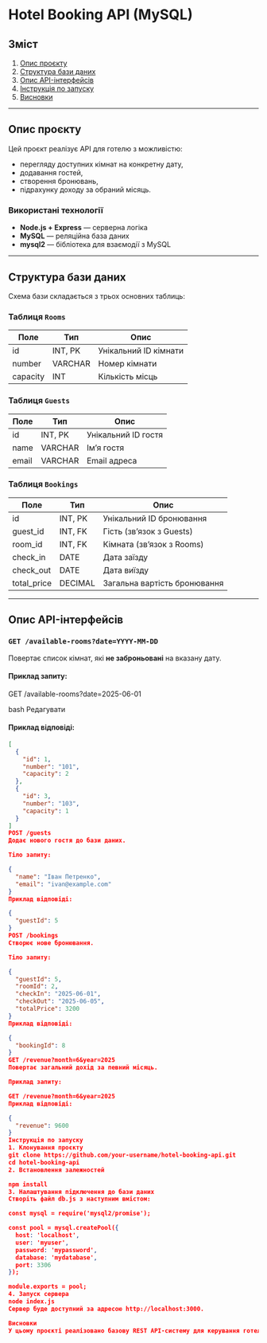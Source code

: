 # Hotel Booking API (MySQL)

## Зміст

1. [Опис проєкту](#опис-проєкту)  
2. [Структура бази даних](#структура-бази-даних)  
3. [Опис API-інтерфейсів](#опис-api-інтерфейсів)  
4. [Інструкція по запуску](#інструкція-по-запуску)  
5. [Висновки](#висновки)

---

## Опис проєкту

Цей проєкт реалізує API для готелю з можливістю:
- перегляду доступних кімнат на конкретну дату,
- додавання гостей,
- створення бронювань,
- підрахунку доходу за обраний місяць.

### Використані технології

- **Node.js + Express** — серверна логіка  
- **MySQL** — реляційна база даних  
- **mysql2** — бібліотека для взаємодії з MySQL

---

## Структура бази даних

Схема бази складається з трьох основних таблиць:

### Таблиця `Rooms`

| Поле       | Тип         | Опис               |
|------------|-------------|--------------------|
| id         | INT, PK     | Унікальний ID кімнати |
| number     | VARCHAR     | Номер кімнати      |
| capacity   | INT         | Кількість місць    |

### Таблиця `Guests`

| Поле       | Тип         | Опис               |
|------------|-------------|--------------------|
| id         | INT, PK     | Унікальний ID гостя |
| name       | VARCHAR     | Ім’я гостя         |
| email      | VARCHAR     | Email адреса       |

### Таблиця `Bookings`

| Поле        | Тип         | Опис                        |
|-------------|-------------|-----------------------------|
| id          | INT, PK     | Унікальний ID бронювання    |
| guest_id    | INT, FK     | Гість (зв’язок з Guests)    |
| room_id     | INT, FK     | Кімната (зв’язок з Rooms)   |
| check_in    | DATE        | Дата заїзду                 |
| check_out   | DATE        | Дата виїзду                 |
| total_price | DECIMAL     | Загальна вартість бронювання|

---

## Опис API-інтерфейсів

### `GET /available-rooms?date=YYYY-MM-DD`  
Повертає список кімнат, які **не заброньовані** на вказану дату.

#### Приклад запиту:
GET /available-rooms?date=2025-06-01

bash
Редагувати

#### Приклад відповіді:
```json
[
  {
    "id": 1,
    "number": "101",
    "capacity": 2
  },
  {
    "id": 3,
    "number": "103",
    "capacity": 1
  }
]
POST /guests
Додає нового гостя до бази даних.

Тіло запиту:

{
  "name": "Іван Петренко",
  "email": "ivan@example.com"
}
Приклад відповіді:

{
  "guestId": 5
}
POST /bookings
Створює нове бронювання.

Тіло запиту:

{
  "guestId": 5,
  "roomId": 2,
  "checkIn": "2025-06-01",
  "checkOut": "2025-06-05",
  "totalPrice": 3200
}
Приклад відповіді:

{
  "bookingId": 8
}
GET /revenue?month=6&year=2025
Повертає загальний дохід за певний місяць.

Приклад запиту:

GET /revenue?month=6&year=2025
Приклад відповіді:

{
  "revenue": 9600
}
Інструкція по запуску
1. Клонування проєкту
git clone https://github.com/your-username/hotel-booking-api.git
cd hotel-booking-api
2. Встановлення залежностей

npm install
3. Налаштування підключення до бази даних
Створіть файл db.js з наступним вмістом:

const mysql = require('mysql2/promise');

const pool = mysql.createPool({
  host: 'localhost',
  user: 'myuser',
  password: 'mypassword',
  database: 'mydatabase',
  port: 3306
});

module.exports = pool;
4. Запуск сервера
node index.js
Сервер буде доступний за адресою http://localhost:3000.

Висновки
У цьому проєкті реалізовано базову REST API-систему для керування готелем з використанням MySQL. Розроблено функціонал для реєстрації гостей, бронювання кімнат, перегляду доступності та обчислення доходу. Архітектура легко розширюється для додавання додаткових можливостей, таких як авторизація, адміністрування або звіти.

